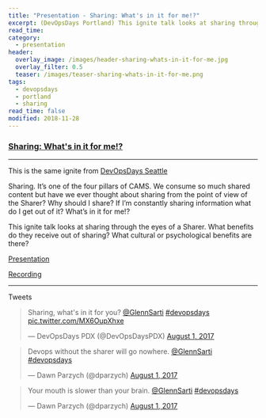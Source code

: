 ```yaml
---
title: "Presentation - Sharing: What's in it for me!?"
excerpt: (DevOpsDays Portland) This ignite talk looks at sharing through the eyes of a Sharer. What benefits do they receive out of sharing? What cultural or psychological benefits are there?
read_time:
category:
  - presentation
header:
  overlay_image: /images/header-sharing-whats-in-it-for-me.jpg
  overlay_filter: 0.5
  teaser: /images/teaser-sharing-whats-in-it-for-me.png
tags:
  - devopsdays
  - portland
  - sharing
read_time: false
modified: 2018-11-28
---
```


### [Sharing: What's in it for me!?](https://www.devopsdays.org/events/2017-portland/program/glenn-sarti/)

---

This is the same ignite from [DevOpsDays Seattle](sharing-whats-in-it-for-me-dodsea)

Sharing. It’s one of the four pillars of CAMS. We consume so much shared content but have we ever thought about sharing from the point of view of the Sharer? Why should I share? If I’m constantly sharing information what do I get out of it? What’s in it for me!?

This ignite talk looks at sharing through the eyes of a Sharer. What benefits do they receive out of sharing? What cultural or psychological benefits are there?

[Presentation](https://speakerdeck.com/glennsarti/sharing-whats-in-it-for-me)

[Recording](https://www.youtube.com/watch?v=JwbhKd5xqqY)

---

Tweets

<blockquote class="twitter-tweet" data-lang="en"><p lang="en" dir="ltr">Sharing, what&#39;s in it for you? <a href="https://twitter.com/GlennSarti">@GlennSarti</a> <a href="https://twitter.com/hashtag/devopsdays?src=hash">#devopsdays</a> <a href="https://t.co/MX6OupXhxe">pic.twitter.com/MX6OupXhxe</a></p>&mdash; DevOpsDays PDX (@DevOpsDaysPDX) <a href="https://twitter.com/DevOpsDaysPDX/status/892483746812747776">August 1, 2017</a></blockquote>
<script async src="//platform.twitter.com/widgets.js" charset="utf-8"></script>

<blockquote class="twitter-tweet" data-lang="en"><p lang="en" dir="ltr">Devops without the sharer will go nowhere. <a href="https://twitter.com/GlennSarti">@GlennSarti</a>  <a href="https://twitter.com/hashtag/devopsdays?src=hash">#devopsdays</a></p>&mdash; Dawn Parzych (@dparzych) <a href="https://twitter.com/dparzych/status/892484719824130049">August 1, 2017</a></blockquote>
<script async src="//platform.twitter.com/widgets.js" charset="utf-8"></script>

<blockquote class="twitter-tweet" data-lang="en"><p lang="en" dir="ltr">Your mouth is slower than your brain.  <a href="https://twitter.com/GlennSarti">@GlennSarti</a>  <a href="https://twitter.com/hashtag/devopsdays?src=hash">#devopsdays</a></p>&mdash; Dawn Parzych (@dparzych) <a href="https://twitter.com/dparzych/status/892484192038076416">August 1, 2017</a></blockquote>
<script async src="//platform.twitter.com/widgets.js" charset="utf-8"></script>

